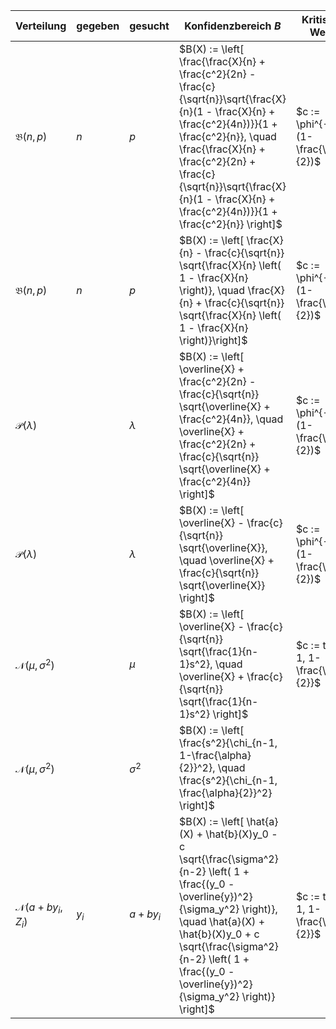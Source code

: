 | Verteilung | gegeben | gesucht | Konfidenzbereich $B$ | Kritischer Wert $c$ | Konfidenzgürtel |
|---|---|---|---|---|---|
| $\mathfrak{B}(n, p)$ | $n$ | $p$ | $B(X) := \left[ \frac{\frac{X}{n} + \frac{c^2}{2n} - \frac{c}{\sqrt{n}}\sqrt{\frac{X}{n}(1 - \frac{X}{n} + \frac{c^2}{4n})}}{1 + \frac{c^2}{n}}, \quad \frac{\frac{X}{n} + \frac{c^2}{2n} + \frac{c}{\sqrt{n}}\sqrt{\frac{X}{n}(1 - \frac{X}{n} + \frac{c^2}{4n})}}{1 + \frac{c^2}{n}} \right]$ | $c := \phi^{-1}(1-\frac{\alpha}{2})$ ||
| $\mathfrak{B}(n, p)$ | $n$ | $p$ | $B(X) := \left[ \frac{X}{n} - \frac{c}{\sqrt{n}} \sqrt{\frac{X}{n} \left( 1 - \frac{X}{n} \right)}, \quad \frac{X}{n} + \frac{c}{\sqrt{n}} \sqrt{\frac{X}{n} \left( 1 - \frac{X}{n} \right)}\right]$ | $c := \phi^{-1}(1-\frac{\alpha}{2})$ ||
| $\mathscr{P}(\lambda)$ || $\lambda$ | $B(X) := \left[ \overline{X} + \frac{c^2}{2n} - \frac{c}{\sqrt{n}} \sqrt{\overline{X} + \frac{c^2}{4n}}, \quad \overline{X} + \frac{c^2}{2n} + \frac{c}{\sqrt{n}} \sqrt{\overline{X} + \frac{c^2}{4n}} \right]$ | $c := \phi^{-1}(1- \frac{\alpha}{2})$ ||
| $\mathscr{P}(\lambda)$ || $\lambda$ | $B(X) := \left[ \overline{X} - \frac{c}{\sqrt{n}} \sqrt{\overline{X}}, \quad \overline{X} + \frac{c}{\sqrt{n}} \sqrt{\overline{X}} \right]$ | $c := \phi^{-1}(1- \frac{\alpha}{2})$ ||
| $\mathcal{N}(\mu, \sigma^2)$ || $\mu$ | $B(X) := \left[ \overline{X} - \frac{c}{\sqrt{n}} \sqrt{\frac{1}{n-1}s^2}, \quad \overline{X} + \frac{c}{\sqrt{n}} \sqrt{\frac{1}{n-1}s^2} \right]$ | $c := t_{n-1, 1-\frac{\alpha}{2}}$ ||
| $\mathcal{N}(\mu, \sigma^2)$ || $\sigma^2$ | $B(X) := \left[ \frac{s^2}{\chi_{n-1, 1-\frac{\alpha}{2}}^2}, \quad \frac{s^2}{\chi_{n-1, \frac{\alpha}{2}}^2} \right]$ |||
| $\mathcal{N}(a + by_i, Z_i)$ | $y_i$ | $a + by_i$ | $B(X) := \left[ \hat{a}(X) + \hat{b}(X)y_0 - c \sqrt{\frac{\sigma^2}{n-2} \left( 1 + \frac{(y_0 - \overline{y})^2}{\sigma_y^2} \right)}, \quad \hat{a}(X) + \hat{b}(X)y_0 + c \sqrt{\frac{\sigma^2}{n-2} \left( 1 + \frac{(y_0 - \overline{y})^2}{\sigma_y^2} \right)} \right]$ | $c := t_{n-1, 1-\frac{\alpha}{2}}$ | $\hat{\alpha}(X) + \hat{\beta}(X)t \pm \sqrt{\frac{2}{n-2} F_{2, n-2, 1-\alpha} \hat{\sigma}^2(X) (1+t^2)}$ |